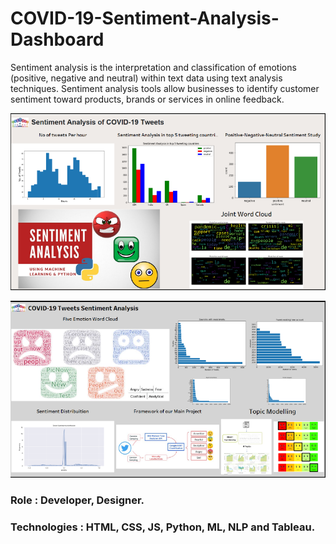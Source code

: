 # COVID-19-Sentiment-Analysis-Dashboard

Sentiment analysis is the interpretation and classification of emotions (positive, negative and neutral) within text data using text analysis techniques. Sentiment analysis tools allow businesses to identify customer sentiment toward products, brands or services in online feedback.

![sentiment analysis of covid-19 tweets](https://github.com/vishwasgarg24/COVID-19-Sentiment-Analysis-Dashboard/blob/master/sentiment%20analysis%20of%20covid-19%20tweets.png)

![covid-19 Tweets Sentiments Analysis](https://github.com/vishwasgarg24/COVID-19-Sentiment-Analysis-Dashboard/blob/master/covid-19%20Tweets%20Sentiments%20Analysis.png)

<h3>Role : Developer, Designer.

<h3>Technologies : HTML, CSS, JS, Python, ML, NLP and Tableau.
